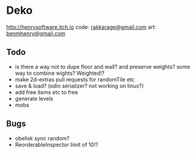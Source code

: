 # Deko

<http://henrysoftware.itch.io>
code: rakkarage@gmail.com
art: benmhenry@gmail.com

## Todo

- is there a way not to dupe floor and wall? and preserve weights? some way to combine wights? Weighted<Weighted>!?
- make 2d-extras pull requests for randomTile etc
- save & load? (odin serializer? not working on linux?)
- add free items etc to free
- generate levels
- mobs

## Bugs

- obelisk sync random?
- ReorderableInspector limit of 10!?
